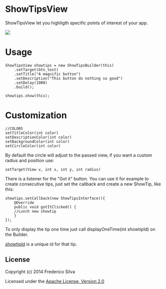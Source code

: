 ShowTipsView
============

ShowTipsView let you highligth specific points of interest of your app.

<a href="" target="_blank"><img src="https://github.com/fredericojssilva/ShowTipsView/blob/master/sample.png"/></a>

Usage
====
    ShowTipsView showtips = new ShowTipsBuilder(this)
		.setTarget(btn_test)
		.setTitle("A magnific button")
		.setDescription("This button do nothing so good")
		.setDelay(1000)
		.build();
		
	showtips.show(this);
	
Customization
=======
    //COLORS
    setTitleColor(int color)
    setDescriptionColor(int color)
    setBackgroundColor(int color)
    setCircleColor(int color)

By default the circle will adjust to the passed view, if you want a custom radius and position use: 

    setTarget(View v, int x, int y, int radius)
    
There is a listener for the "Got it" button. You can use it for example to create consecutive tips, just set the callback and create a new ShowTip, like this:

    showtips.setCallback(new ShowTipsInterface(){
	    @Override
	    public void gotItClicked() {
	    //Lunch new showtip
	    }
    });
    
To only display the tip one time just call displayOneTime(int showtipId) on the Builder. 

<u>showtipId</u> is a unique id for that tip.


## License
Copyright (c) 2014 Frederico Silva

Licensed under the [Apache License, Version 2.0](http://www.apache.org/licenses/LICENSE-2.0.html)

	


